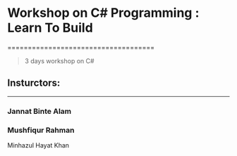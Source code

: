 # Workshop on C# Programming : Learn To Build
====================================
>3 days workshop on C# 
## Insturctors: 
------------
### Jannat Binte Alam
### Mushfiqur Rahman


Minhazul Hayat Khan








